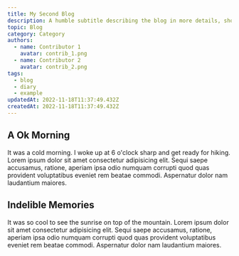 ```yaml
---
title: My Second Blog
description: A humble subtitle describing the blog in more details, should be written in sentence-case
topic: Blog
category: Category
authors:
  - name: Contributor 1
    avatar: contrib_1.png
  - name: Contributor 2
    avatar: contrib_2.png
tags:
  - blog
  - diary
  - example
updatedAt: 2022-11-18T11:37:49.432Z
createdAt: 2022-11-18T11:37:49.432Z
---
```


## A Ok Morning

It was a cold morning. I woke up at 6 o'clock sharp and get ready for hiking. Lorem ipsum dolor sit amet consectetur adipisicing elit. Sequi saepe accusamus, ratione, aperiam ipsa odio numquam corrupti quod quas provident voluptatibus eveniet rem beatae commodi. Aspernatur dolor nam laudantium maiores.

## Indelible Memories

It was so cool to see the sunrise on top of the mountain. Lorem ipsum dolor sit amet consectetur adipisicing elit. Sequi saepe accusamus, ratione, aperiam ipsa odio numquam corrupti quod quas provident voluptatibus eveniet rem beatae commodi. Aspernatur dolor nam laudantium maiores.
